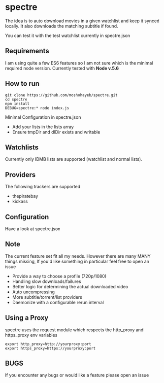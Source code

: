 # spectre
The idea is to auto download movies in a given watchlist and keep it synced locally. It also downloads the matching subtitle if found.

You can test it with the test watchlist currently in spectre.json

## Requirements
I am using quite a few ES6 features so I am not sure which is the minimal required node version. Currently tested with __Node v.5.6__

## How to run
 ```
git clone https://github.com/moshohayeb/spectre.git
cd spectre
npm install
DEBUG=spectre:* node index.js
 ```
 Minimal Configuration in spectre.json
- Add your lists in the lists array
- Ensure tmpDir and dlDir exists and writable


## Watchlists
Currently only IDMB lists are supported (watchlist and normal lists).

## Providers
The following trackers are supported
 - thepiratebay
 - kickass


## Configuration
Have a look at spectre.json

## Note
The current feature set fit all my needs. However there are many MANY things missing, If you'd like something in particular feel free to open an issue
 - Provide a way to choose a profile (720p/1080)
 - Handling slow downloads/failures
 - Better logic for determining the actual downloaded video
 - Auto uncompressing
 - More subtitle/torrent/list providers
 - Daemonize with a configurable rerun interval

## Using a Proxy
spectre uses the request module which respects the http_proxy and https_proxy env variables
```
export http_proxy=http://yourproxy:port
export https_proxy=https://yourproxy:port
```

## BUGS
If you encounter any bugs or would like a feature please open an issue
